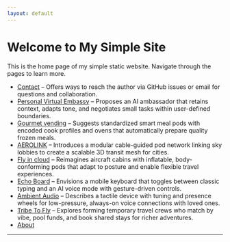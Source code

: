 ```yaml
---
layout: default
---
```


# Welcome to My Simple Site

This is the home page of my simple static website. Navigate through the pages to learn more.

- [Contact](/contact/index.md) – Offers ways to reach the author via GitHub issues or email for questions and collaboration.
- [Personal Virtual Embassy](/personal_virtual_embassy/index.md) – Proposes an AI ambassador that retains context, adapts tone, and negotiates small tasks within user-defined boundaries.
- [Gourmet vending](/gourmet/index.md) – Suggests standardized smart meal pods with encoded cook profiles and ovens that automatically prepare quality frozen meals.
- [AEROLINK](/aerolink/index.md) – Introduces a modular cable-guided pod network linking sky lobbies to create a scalable 3D transit mesh for cities.
- [Fly in cloud](/fly/index.md) – Reimagines aircraft cabins with inflatable, body-conforming pods that adapt to posture and enable flexible travel experiences.
- [Echo Board](/echo/index.md) – Envisions a mobile keyboard that toggles between classic typing and an AI voice mode with gesture-driven controls.
- [Ambient Audio](/ambient/index.md) – Describes a tactile device with tuning and presence wheels for low-pressure, always-on voice connections with loved ones.
- [Tribe To Fly](/tribe-to-fly/index.md) – Explores forming temporary travel crews who match by vibe, pool funds, and book shared stays for richer adventures.
- [About](/about/index.md)

---

<script src="https://giscus.app/client.js"
        data-repo="akrafts-gpt/simple-static-site"
        data-repo-id="R_kgDOPWwKHQ"
        data-category="Ideas"
        data-category-id="DIC_kwDOPWwKHc4CtsPi"
        data-mapping="pathname"
        data-strict="0"
        data-reactions-enabled="1"
        data-emit-metadata="1"
        data-input-position="bottom"
        data-theme="preferred_color_scheme"
        data-lang="en"
        data-loading="lazy"
        crossorigin="anonymous"
        async>
</script>

